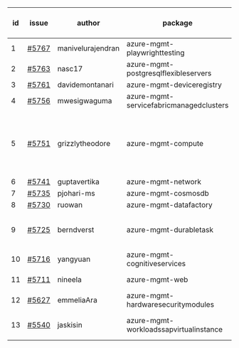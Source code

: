 | id | issue | author | package | assignee | bot advice | created date of issue | target release date | date from target |
| ------ | ------ | ------ | ------ | ------ | ------ | ------ | ------ | :-----: |
| 1 | [#5767](https://github.com/Azure/sdk-release-request/issues/5767) | manivelurajendran | azure-mgmt-playwrighttesting | ChenxiJiang333 |  | 12-05 | 12-26 |  |
| 2 | [#5763](https://github.com/Azure/sdk-release-request/issues/5763) | nasc17 | azure-mgmt-postgresqlflexibleservers | ChenxiJiang333 |  | 12-04 | 12-20 |  |
| 3 | [#5761](https://github.com/Azure/sdk-release-request/issues/5761) | davidemontanari | azure-mgmt-deviceregistry | ChenxiJiang333 | TypeSpec. | 12-02 | 12-27 |  |
| 4 | [#5756](https://github.com/Azure/sdk-release-request/issues/5756) | mwesigwaguma | azure-mgmt-servicefabricmanagedclusters | ChenxiJiang333 |  | 12-02 | 12-27 |  |
| 5 | [#5751](https://github.com/Azure/sdk-release-request/issues/5751) | grizzlytheodore | azure-mgmt-compute | ChenxiJiang333 | new version is 0.0.0, please check base branch! | 11-25 | 12-27 |  |
| 6 | [#5741](https://github.com/Azure/sdk-release-request/issues/5741) | guptavertika | azure-mgmt-network | ChenxiJiang333 |  | 11-20 | 12-26 |  |
| 7 | [#5735](https://github.com/Azure/sdk-release-request/issues/5735) | pjohari-ms | azure-mgmt-cosmosdb | ChenxiJiang333 |  | 11-18 | 12-27 |  |
| 8 | [#5730](https://github.com/Azure/sdk-release-request/issues/5730) | ruowan | azure-mgmt-datafactory | ChenxiJiang333 |  | 11-15 | 12-26 |  |
| 9 | [#5725](https://github.com/Azure/sdk-release-request/issues/5725) | berndverst | azure-mgmt-durabletask | ChenxiJiang333 | new comment. FirstBeta. TypeSpec. | 11-15 | 12-27 |  |
| 10 | [#5716](https://github.com/Azure/sdk-release-request/issues/5716) | yangyuan | azure-mgmt-cognitiveservices | ChenxiJiang333 |  | 11-11 | 12-27 |  |
| 11 | [#5711](https://github.com/Azure/sdk-release-request/issues/5711) | nineela | azure-mgmt-web | ChenxiJiang333 | new comment. | 11-11 | 12-27 |  |
| 12 | [#5627](https://github.com/Azure/sdk-release-request/issues/5627) | emmeliaAra | azure-mgmt-hardwaresecuritymodules | ChenxiJiang333 | new comment. | 10-22 | 12-27 |  |
| 13 | [#5540](https://github.com/Azure/sdk-release-request/issues/5540) | jaskisin | azure-mgmt-workloadssapvirtualinstance | ChenxiJiang333 | FirstGA. HoldOn. TypeSpec. | 09-27 | 01-25 |  |
